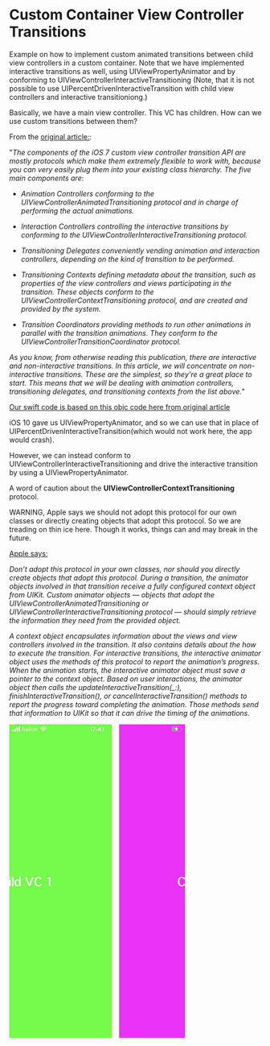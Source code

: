 # Custom Container View Controller Transitions

Example on how to implement custom animated transitions between child view controllers in a custom container.
Note that we have implemented interactive transitions as well, using UIViewPropertyAnimator and by conforming to
 UIViewControllerInteractiveTransitioning (Note, that it is not possible to use UIPercentDrivenInteractiveTransition with child view controllers and interactive transitioniong.)

Basically, we have a main view controller. This VC has children. How can we use custom transitions between them?

From the [original article:](https://www.objc.io/issues/12-animations/custom-container-view-controller-transitions/):

"*The components of the iOS 7 custom view controller transition API are mostly protocols which make them extremely flexible to work with, because you can very easily plug them into your existing class hierarchy. The five main components are*:

* *Animation Controllers conforming to the UIViewControllerAnimatedTransitioning protocol and in charge of performing the actual animations.*

* *Interaction Controllers controlling the interactive transitions by conforming to the UIViewControllerInteractiveTransitioning protocol.*

* *Transitioning Delegates conveniently vending animation and interaction controllers, depending on the kind of transition to be performed.*

* *Transitioning Contexts defining metadata about the transition, such as properties of the view controllers and views participating in the transition. These objects conform to the UIViewControllerContextTransitioning protocol, and are created and provided by the system.*

* *Transition Coordinators providing methods to run other animations in parallel with the transition animations. They conform to the UIViewControllerTransitionCoordinator protocol.*

*As you know, from otherwise reading this publication, there are interactive and non-interactive transitions. In this article, we will concentrate on non-interactive transitions. These are the simplest, so they're a great place to start. This means that we will be dealing with animation controllers, transitioning delegates, and transitioning contexts from the list above.*"

[Our swift code is based on this objc code here from original article](https://www.objc.io/issues/12-animations/custom-container-view-controller-transitions/)

 iOS 10 gave us UIViewPropertyAnimator, and so we can use that in place of
 UIPercentDrivenInteractiveTransition(which would not work here, the app would crash).

 However, we can instead conform to UIViewControllerInteractiveTransitioning and drive the interactive
 transition by using a UIViewPropertyAnimator.
 
 A word of caution about the **UIViewControllerContextTransitioning** protocol.
 
  WARNING, Apple says we should not adopt this protocol for our own classes or directly creating objects that adopt this protocol. So we are treading on
 thin ice here. Though it works, things can and may break in the future.
 
 [Apple says:](https://developer.apple.com/documentation/uikit/uiviewcontrollercontexttransitioning)
 
 *Don’t adopt this protocol in your own classes, nor should you directly create objects that adopt this protocol. During a transition, the animator objects involved in that transition receive a fully configured context object from UIKit. Custom animator objects — objects that adopt the UIViewControllerAnimatedTransitioning or UIViewControllerInteractiveTransitioning protocol — should simply retrieve the information they need from the provided object.*

 *A context object encapsulates information about the views and view controllers involved in the transition. It also contains details about the how to execute the transition. For interactive transitions, the interactive animator object uses the methods of this protocol to report the animation’s progress. When the animation starts, the interactive animator object must save a pointer to the context object. Based on user interactions, the animator object then calls the updateInteractiveTransition(_:), finishInteractiveTransition(), or cancelInteractiveTransition() methods to report the progress toward completing the animation. Those methods send that information to UIKit so that it can drive the timing of the animations.*

<img src="screenshots/screen1.jpeg" width="350"/>
